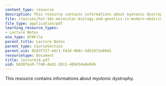 ```yaml
---
content_type: resource
description: This resource contains informations about myotonic dystrophy.
file: /courses/hst-161-molecular-biology-and-genetics-in-modern-medicine-fall-2007/b028fea97748ded12611489434a8e9d6_lecture14.pdf
file_type: application/pdf
learning_resource_types:
- Lecture Notes
ocw_type: OCWFile
parent_title: Lecture Notes
parent_type: CourseSection
parent_uid: 0243ff27-e8c1-fd3d-968c-5d53d72e00d2
resourcetype: Document
title: lecture14.pdf
uid: b028fea9-7748-ded1-2611-489434a8e9d6
---
```

This resource contains informations about myotonic dystrophy.

